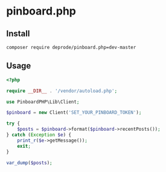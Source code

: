 # pinboard.php

## Install

`composer require deprode/pinboard.php=dev-master`

## Usage

```php
<?php

require __DIR__ . '/vendor/autoload.php';

use PinboardPHP\Lib\Client;

$pinboard = new Client('SET_YOUR_PINBOARD_TOKEN');

try {
    $posts = $pinboard->format($pinboard->recentPosts());
} catch (Exception $e) {
    print_r($e->getMessage());
    exit;
}

var_dump($posts);
```
